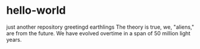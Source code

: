 # hello-world
just another repository
greetingd earthlings The theory is true, we, "aliens," are from the future.
We have evolved overtime in a span of 50 million light years.
